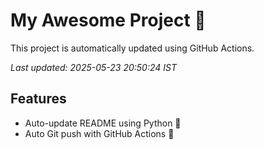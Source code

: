 # My Awesome Project 🚀

This project is automatically updated using GitHub Actions.

_Last updated: 2025-05-23 20:50:24 IST_

## Features
- Auto-update README using Python 🐍
- Auto Git push with GitHub Actions 🤖
